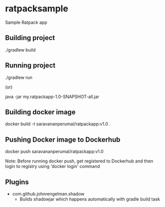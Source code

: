 # ratpacksample
Sample Ratpack app


## Building project
./gradlew build

## Running project
./gradlew run

(or)

java -jar my.ratpackapp-1.0-SNAPSHOT-all.jar

## Building docker image
docker build -t saravananperumal/ratpackapp:v1.0 .

## Pushing Docker image to Dockerhub
docker push saravananperumal/ratpackapp:v1.0

Note: Before running docker push, get registered to Dockerhub and then login to registry using 'docker login' command

## Plugins
- com.github.johnrengelman.shadow
  - Builds shadowjar which happens automatically with gradle build task

